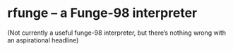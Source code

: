 # rfunge – a Funge-98 interpreter

(Not currently a useful funge-98 interpreter, but there’s nothing wrong with
an aspirational headline)
